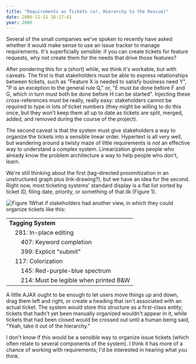 ```yaml
---
title: "Requirements as Tickets (or, Hierarchy to the Rescue)"
date: 2006-11-11 16:17:41
year: 2006
---
```

Several of the small companies we've spoken to recently have asked whether it would make sense to use an issue tracker to manage requirements.  It's superficially sensible: if you can create tickets for feature requests, why not create them for the needs that drive those features?

After pondering this for a (short) while, we think it's workable, but with caveats.  The first is that stakeholders must be able to express relationships between tickets, such as "Feature X is needed to satisfy business need Y", "P is an exception to the general rule Q," or, "E must be done before F and G, which in turn must both be done before H can be started".  Injecting these cross-references must be really, really easy: stakeholders cannot be required to type in lots of ticket numbers (they might be willing to do this once, but they won't keep them all up to date as tickets are split, merged, added, and removed during the course of the project).

The second caveat is that the system must give stakeholders a way to organize the tickets into a sensible linear order.  Hypertext is all very well, but wandering around a twisty maze of little requirements is <em>not</em> an effective way to understand a complex system.  Linearization gives people who already know the problem architecture a way to help people who don't, learn.

We're still thinking about the first (tag-directed proximitization in an unstructured graph plus link-drawing?), but we have an idea for the second.  Right now, most ticketing systems' standard display is a flat list sorted by ticket ID, filing date, priority, or something of that ilk (Figure 1).

<img id="image717" alt="Figure 1" src="{{'/files/2006/11/tickets.png' | relative_url}}" />What if stakeholders had another view, in which they could organize tickets like this:
<table>
<tr>
<td colspan="3"><strong>Tagging System</strong></td>
</tr>
<tr>
<td> </td>
<td colspan="2">281: In-place editing</td>
</tr>
<tr>
<td> </td>
<td> </td>
<td>407: Keyword completion</td>
</tr>
<tr>
<td> </td>
<td> </td>
<td>399: Explicit "submit"</td>
</tr>
<tr>
<td> </td>
<td colspan="2">117: Colorization</td>
</tr>
<tr>
<td> </td>
<td> </td>
<td>145: Red-purple-blue spectrum</td>
</tr>
<tr>
<td> </td>
<td> </td>
<td>214: Must be legible when printed B&W</td>
</tr>
</table>
A little AJAX ought to be enough to let users move things up and down, drag them left and right, or create a heading that isn't associated with an actual ticket.  The system would store this structure as a first-class entity; tickets that hadn't yet been manually organized wouldn't appear in it, while tickets that had been closed would be crossed out until a human being said, "Yeah, take it out of the hierarchy."

I don't know if this would be a sensible way to organize issue tickets (which often relate to several components of the system).  I think it has more of a chance of working with requirements; I'd be interested in hearing what you think.
